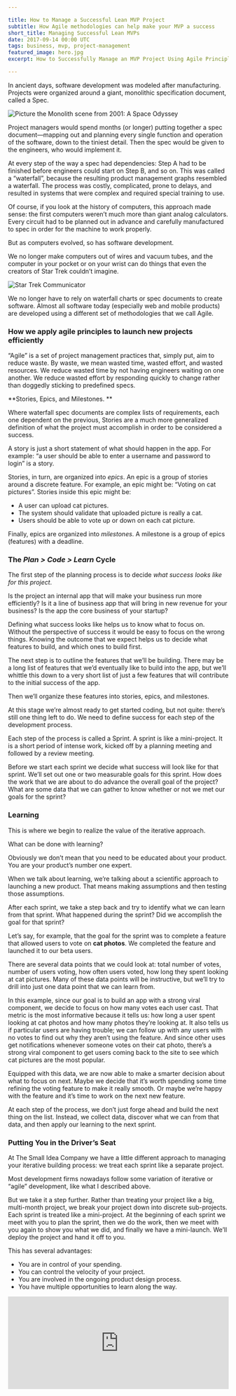 ```yaml
---

title: How to Manage a Successful Lean MVP Project 
subtitle: How Agile methodologies can help make your MVP a success
short_title: Managing Successful Lean MVPs
date: 2017-09-14 00:00 UTC
tags: business, mvp, project-management
featured_image: hero.jpg
excerpt: How to Successfully Manage an MVP Project Using Agile Principles

---
```


In ancient days, software development was modeled after manufacturing. Projects were organized around a giant, monolithic specification document, called a Spec. 

![Picture the Monolith scene from 2001: A Space Odyssey](monolith.gif)

Project managers would spend months (or longer) putting together a spec document—mapping out and planning every single function and operation of the software, down to the tiniest detail. Then the spec would be given to the engineers, who would implement it. 

At every step of the way a spec had dependencies: Step A had to be finished before engineers could start on Step B, and so on. This was called a “waterfall”, because the resulting product management graphs resembled a waterfall. The process was costly, complicated, prone to delays, and resulted in systems that were complex and required special training to use. 

Of course, if you look at the history of computers, this approach made sense: the first computers weren’t much more than giant analog calculators. Every circuit had to be planned out in advance and carefully manufactured to spec in order for the machine to work properly. 

But as computers evolved, so has software development. 

We no longer make computers out of wires and vacuum tubes, and the computer in your pocket or on your wrist can do things that even the creators of Star Trek couldn’t imagine. 

![Star Trek Communicator](star-trek-communicator.jpg)

We no longer have to rely on waterfall charts or spec documents to create software. Almost all software today (especially web and mobile products) are developed using a different set of methodologies that we call Agile. 

### How we apply agile principles to launch new projects efficiently 

“Agile” is a set of project management practices that, simply put, aim to reduce waste. By waste, we mean wasted time, wasted effort, and wasted resources. We reduce wasted time by not having engineers waiting on one another. We reduce wasted effort by responding quickly to change rather than doggedly sticking to predefined specs. 

**Stories, Epics, and Milestones. **

Where waterfall spec documents are complex lists of requirements, each one dependent on the previous, Stories are a much more generalized definition of what the project must accomplish in order to be considered a success. 

A story is just a short statement of what should happen in the app. For example: “a user should be able to enter a username and password to login” is a story. 

Stories, in turn, are organized into _epics_. An epic is a group of stories around a discrete feature. For example, an epic might be: “Voting on cat pictures”. Stories inside this epic might be: 

- A user can upload cat pictures.
- The system should validate that uploaded picture is really a cat. 
- Users should be able to vote up or down on each cat picture. 

Finally, epics are organized into _milestones_. A milestone is a group of epics (features) with a deadline. 

### The _Plan \> Code \> Learn_ Cycle

The first step of the planning process is to decide _what success looks like for this project_. 

Is the project an internal app that will make your business run more efficiently? Is it a line of business app that will bring in new revenue for your business? Is the app the core business of your startup? 

Defining what success looks like helps us to know what to focus on. Without the perspective of success it would be easy to focus on the wrong things. Knowing the outcome that we expect helps us to decide what features to build, and which ones to build first. 

The next step is to outline the features that we’ll be building. There may be a long list of features that we’d eventually like to build into the app, but we’ll whittle this down to a very short list of just a few features that will contribute to the initial success of the app. 

Then we’ll organize these features into stories, epics, and milestones. 

At this stage we’re almost ready to get started coding, but not quite: there’s still one thing left to do. We need to define success for each step of the development process. 

Each step of the process is called a Sprint. A sprint is like a mini-project. It is a short period of intense work, kicked off by a planning meeting and followed by a review meeting. 

Before we start each sprint we decide what success will look like for that sprint. We’ll set out one or two measurable goals for this sprint. How does the work that we are about to do advance the overall goal of the project? What are some  data that we can gather to know whether or not we met our goals for the sprint? 

### Learning

This is where we begin to realize the value of the iterative approach. 

What can be done with learning? 

Obviously we don’t mean that you need to be educated about your product. You are your product’s number one expert. 

When we talk about learning, we’re talking about a scientific approach to launching a new product. That means making assumptions and then testing those assumptions. 

After each sprint, we take a step back and try to identify what we can learn from that sprint. 
What happened during the sprint? Did we accomplish the goal for that sprint? 

Let’s say, for example, that the goal for the sprint was to complete a feature that allowed users to vote on **cat photos**. We completed the feature and launched it to our beta users. 

There are several data points that we could look at: total number of votes, number of users voting, how often users voted, how long they spent looking at cat pictures. Many of these data points will be instructive, but we’ll try to drill into just one data point that we can learn from. 

In this example, since our goal is to build an app with a strong viral component, we decide to focus on how many votes each user cast. That metric is the most informative because it tells us: how long a user spent looking at cat photos and how many photos they’re looking at. It also tells us if particular users are having trouble; we can follow up with any users with no votes to find out why they aren’t using the feature. And since other uses get notifications whenever someone votes on their cat photo, there’s a strong viral component to get users coming back to the site to see which cat pictures are the most popular. 

Equipped with this data, we are now able to make a smarter decision about what to focus on next. Maybe we decide that it’s worth spending some time refining the voting feature to make it really smooth. Or maybe we’re happy with the feature and it’s time to work on the next new feature. 

At each step of the process, we don’t just forge ahead and build the next thing on the list. Instead, we collect data, discover what we can from that data, and then apply our learning to the next sprint. 

### Putting You in the Driver’s Seat

At The Small Idea Company we have a little different approach to managing your iterative building process: we treat each sprint like a separate project. 

Most development firms nowadays follow some variation of iterative or “agile” development, like what I described above. 

But we take it a step further. Rather than treating your project like a big, multi-month project, we break your project down into discrete sub-projects. Each sprint is treated like a mini-project. At the beginning of each sprint we meet with you to plan the sprint, then we do the work, then we meet with you again to show you what we did, and finally we have a mini-launch. We’ll deploy the project and hand it off to you. 

This has several advantages: 

* You are in control of your spending. 
* You can control the velocity of your project. 
* You are involved in the ongoing product design process.
* You have multiple opportunities to learn along the way.

<div style="width: 100%; position: relative;">
  <iframe scrolling="no" width="100%" height="211" frameborder="0" border="no" src="https://contentupgrade.me/PrJGqd8y.html?ref="></iframe>
</div>

